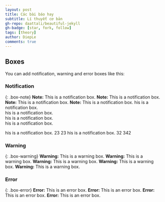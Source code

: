 ```yaml
---
layout: post
title: Các bài báo hay
subtitle: Lí thuyết cơ bản
gh-repo: daattali/beautiful-jekyll
gh-badge: [star, fork, follow]
tags: [theory]
author: DiepLe
comments: true
---
```


## Boxes
You can add notification, warning and error boxes like this:

### Notification

{: .box-note}
**Note:** This is a notification box.
**Note:** This is a notification box.
**Note:** This is a notification box.
**Note:** This is a notification box.
his is a notification box.  
his is a notification box.  
his is a notification box.  
his is a notification box.  

his is a notification box.  23 23
his is a notification box.   32 342

### Warning

{: .box-warning}
**Warning:** This is a warning box.
**Warning:** This is a warning box.
**Warning:** This is a warning box.
**Warning:** This is a warning box.
**Warning:** This is a warning box.

### Error

{: .box-error}
**Error:** This is an error box.
**Error:** This is an error box.
**Error:** This is an error box.
**Error:** This is an error box.
